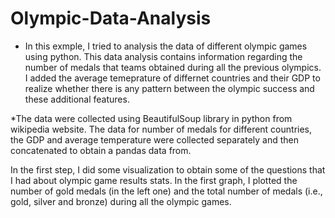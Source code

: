 # Olympic-Data-Analysis
* In this exmple, I tried to analysis the data of different olympic games using python. This data analysis contains information regarding the number of medals that teams obtained during all the previous olympics. I added the average temeprature of differnet countries and their GDP to realize whether there is any pattern between the olympic success and these additional features.

*The data were collected using BeautifulSoup library in python from wikipedia website. The data for number of medals for different countries, the GDP and average temperature were collected separately and then concatenated to obtain a pandas data from. 

In the first step, I did some visualization to obtain some of the questions that I had about olympic game results stats. In the first graph, I plotted the number of gold medals (in the left one) and the total number of medals (i.e., gold, silver and bronze) during all the olympic games. 
